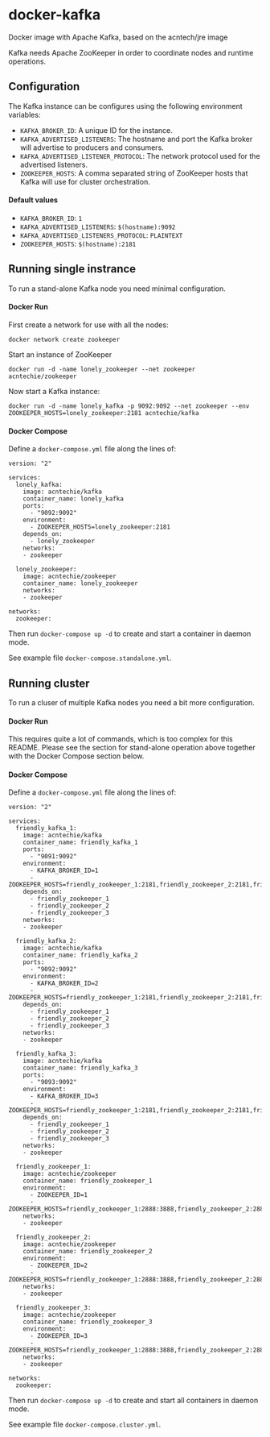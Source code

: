# docker-kafka
Docker image with Apache Kafka, based on the acntech/jre image

Kafka needs Apache ZooKeeper in order to coordinate nodes and runtime operations.

## Configuration
The Kafka instance can be configures using the following environment variables:
* ```KAFKA_BROKER_ID```: A unique ID for the instance.
* ```KAFKA_ADVERTISED_LISTENERS```: The hostname and port the Kafka broker will advertise to producers and consumers.
* ```KAFKA_ADVERTISED_LISTENER_PROTOCOL```: The network protocol used for the advertised listeners.
* ```ZOOKEEPER_HOSTS```: A comma separated string of ZooKeeper hosts that Kafka will use for cluster orchestration.

#### Default values
* ```KAFKA_BROKER_ID```: ```1```
* ```KAFKA_ADVERTISED_LISTENERS```: ```$(hostname):9092```
* ```KAFKA_ADVERTISED_LISTENERS_PROTOCOL```: ```PLAINTEXT```
* ```ZOOKEEPER_HOSTS```: ```$(hostname):2181```

## Running single instrance
To run a stand-alone Kafka node you need minimal configuration.

#### Docker Run
First create a network for use with all the nodes:
```
docker network create zookeeper
```

Start an instance of ZooKeeper
```
docker run -d -name lonely_zookeeper --net zookeeper acntechie/zookeeper
```

Now start a Kafka instance:
```
docker run -d -name lonely_kafka -p 9092:9092 --net zookeeper --env ZOOKEEPER_HOSTS=lonely_zookeeper:2181 acntechie/kafka
```

#### Docker Compose
Define a ```docker-compose.yml``` file along the lines of:
```
version: "2"

services:
  lonely_kafka:
    image: acntechie/kafka
    container_name: lonely_kafka
    ports:
      - "9092:9092"
    environment:
      - ZOOKEEPER_HOSTS=lonely_zookeeper:2181
    depends_on:
      - lonely_zookeeper
    networks:
    - zookeeper

  lonely_zookeeper:
    image: acntechie/zookeeper
    container_name: lonely_zookeeper
    networks:
    - zookeeper

networks:
  zookeeper:
```

Then run ```docker-compose up -d``` to create and start a container in daemon mode.

See example file ```docker-compose.standalone.yml```.

## Running cluster
To run a cluser of multiple Kafka nodes you need a bit more configuration.

#### Docker Run
This requires quite a lot of commands, which is too complex for this README. Please see the section for stand-alone operation above together with the Docker Compose section below.

#### Docker Compose
Define a ```docker-compose.yml``` file along the lines of:
```
version: "2"

services:
  friendly_kafka_1:
    image: acntechie/kafka
    container_name: friendly_kafka_1
    ports:
      - "9091:9092"
    environment:
      - KAFKA_BROKER_ID=1
      - ZOOKEEPER_HOSTS=friendly_zookeeper_1:2181,friendly_zookeeper_2:2181,friendly_zookeeper_3:2181
    depends_on:
      - friendly_zookeeper_1
      - friendly_zookeeper_2
      - friendly_zookeeper_3
    networks:
    - zookeeper

  friendly_kafka_2:
    image: acntechie/kafka
    container_name: friendly_kafka_2
    ports:
      - "9092:9092"
    environment:
      - KAFKA_BROKER_ID=2
      - ZOOKEEPER_HOSTS=friendly_zookeeper_1:2181,friendly_zookeeper_2:2181,friendly_zookeeper_3:2181
    depends_on:
      - friendly_zookeeper_1
      - friendly_zookeeper_2
      - friendly_zookeeper_3
    networks:
    - zookeeper

  friendly_kafka_3:
    image: acntechie/kafka
    container_name: friendly_kafka_3
    ports:
      - "9093:9092"
    environment:
      - KAFKA_BROKER_ID=3
      - ZOOKEEPER_HOSTS=friendly_zookeeper_1:2181,friendly_zookeeper_2:2181,friendly_zookeeper_3:2181
    depends_on:
      - friendly_zookeeper_1
      - friendly_zookeeper_2
      - friendly_zookeeper_3
    networks:
    - zookeeper

  friendly_zookeeper_1:
    image: acntechie/zookeeper
    container_name: friendly_zookeeper_1
    environment:
      - ZOOKEEPER_ID=1
      - ZOOKEEPER_HOSTS=friendly_zookeeper_1:2888:3888,friendly_zookeeper_2:2888:3888,friendly_zookeeper_3:2888:3888
    networks:
    - zookeeper

  friendly_zookeeper_2:
    image: acntechie/zookeeper
    container_name: friendly_zookeeper_2
    environment:
      - ZOOKEEPER_ID=2
      - ZOOKEEPER_HOSTS=friendly_zookeeper_1:2888:3888,friendly_zookeeper_2:2888:3888,friendly_zookeeper_3:2888:3888
    networks:
    - zookeeper

  friendly_zookeeper_3:
    image: acntechie/zookeeper
    container_name: friendly_zookeeper_3
    environment:
      - ZOOKEEPER_ID=3
      - ZOOKEEPER_HOSTS=friendly_zookeeper_1:2888:3888,friendly_zookeeper_2:2888:3888,friendly_zookeeper_3:2888:3888
    networks:
    - zookeeper

networks:
  zookeeper:
```

Then run ```docker-compose up -d``` to create and start all containers in daemon mode.

See example file ```docker-compose.cluster.yml```.
